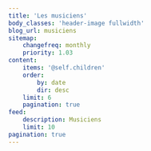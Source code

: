 ```yaml
---
title: 'Les musiciens'
body_classes: 'header-image fullwidth'
blog_url: musiciens
sitemap:
    changefreq: monthly
    priority: 1.03
content:
    items: '@self.children'
    order:
        by: date
        dir: desc
    limit: 6
    pagination: true
feed:
    description: Musiciens
    limit: 10
pagination: true
---
```


